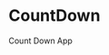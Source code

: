# CountDown
 Count Down App
         
                        
                                                                                                                                                
                                                                                                       
                                                                                                     
                                                                                         
                                                                             
                                                    
                                 
                       
       
  
   
